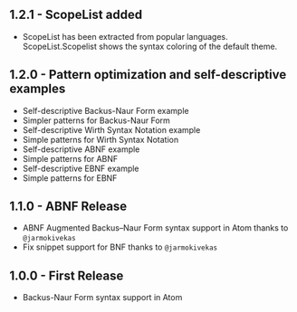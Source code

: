 ## 1.2.1 - ScopeList added

  * ScopeList has been extracted from popular languages. ScopeList.Scopelist shows the syntax coloring of the default theme.

## 1.2.0 - Pattern optimization and self-descriptive examples

  * Self-descriptive Backus-Naur Form example
  * Simpler patterns for Backus-Naur Form
  * Self-descriptive Wirth Syntax Notation example
  * Simple patterns for Wirth Syntax Notation
  * Self-descriptive ABNF example
  * Simple patterns for ABNF
  * Self-descriptive EBNF example
  * Simple patterns for EBNF

## 1.1.0 - ABNF Release

  * ABNF Augmented Backus–Naur Form syntax support in Atom thanks to `@jarmokivekas`
  * Fix snippet support for BNF thanks to `@jarmokivekas`

## 1.0.0 - First Release

  * Backus-Naur Form syntax support in Atom
